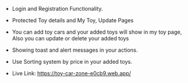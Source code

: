 * Login and Registration Functionality.
* Protected Toy details and My Toy, Update Pages
* You can add toy cars and your added toys will show in my toy page, Also you can update or delete your added toys
* Showing toast and alert messages in your actions.
* Use Sorting system by price in your added toys.

* Live Link: https://toy-car-zone-e0cb9.web.app/